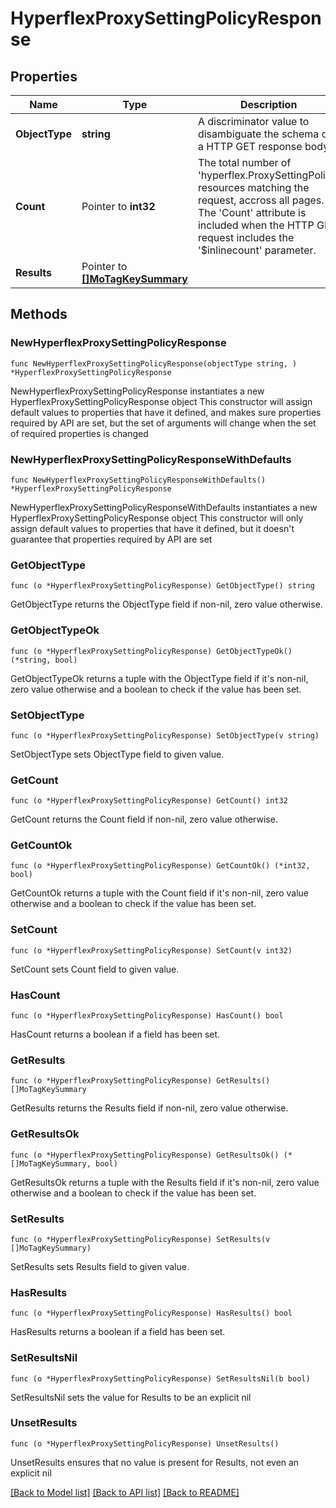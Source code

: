 # HyperflexProxySettingPolicyResponse

## Properties

Name | Type | Description | Notes
------------ | ------------- | ------------- | -------------
**ObjectType** | **string** | A discriminator value to disambiguate the schema of a HTTP GET response body. | 
**Count** | Pointer to **int32** | The total number of &#39;hyperflex.ProxySettingPolicy&#39; resources matching the request, accross all pages. The &#39;Count&#39; attribute is included when the HTTP GET request includes the &#39;$inlinecount&#39; parameter. | [optional] 
**Results** | Pointer to [**[]MoTagKeySummary**](mo.TagKeySummary.md) |  | [optional] 

## Methods

### NewHyperflexProxySettingPolicyResponse

`func NewHyperflexProxySettingPolicyResponse(objectType string, ) *HyperflexProxySettingPolicyResponse`

NewHyperflexProxySettingPolicyResponse instantiates a new HyperflexProxySettingPolicyResponse object
This constructor will assign default values to properties that have it defined,
and makes sure properties required by API are set, but the set of arguments
will change when the set of required properties is changed

### NewHyperflexProxySettingPolicyResponseWithDefaults

`func NewHyperflexProxySettingPolicyResponseWithDefaults() *HyperflexProxySettingPolicyResponse`

NewHyperflexProxySettingPolicyResponseWithDefaults instantiates a new HyperflexProxySettingPolicyResponse object
This constructor will only assign default values to properties that have it defined,
but it doesn't guarantee that properties required by API are set

### GetObjectType

`func (o *HyperflexProxySettingPolicyResponse) GetObjectType() string`

GetObjectType returns the ObjectType field if non-nil, zero value otherwise.

### GetObjectTypeOk

`func (o *HyperflexProxySettingPolicyResponse) GetObjectTypeOk() (*string, bool)`

GetObjectTypeOk returns a tuple with the ObjectType field if it's non-nil, zero value otherwise
and a boolean to check if the value has been set.

### SetObjectType

`func (o *HyperflexProxySettingPolicyResponse) SetObjectType(v string)`

SetObjectType sets ObjectType field to given value.


### GetCount

`func (o *HyperflexProxySettingPolicyResponse) GetCount() int32`

GetCount returns the Count field if non-nil, zero value otherwise.

### GetCountOk

`func (o *HyperflexProxySettingPolicyResponse) GetCountOk() (*int32, bool)`

GetCountOk returns a tuple with the Count field if it's non-nil, zero value otherwise
and a boolean to check if the value has been set.

### SetCount

`func (o *HyperflexProxySettingPolicyResponse) SetCount(v int32)`

SetCount sets Count field to given value.

### HasCount

`func (o *HyperflexProxySettingPolicyResponse) HasCount() bool`

HasCount returns a boolean if a field has been set.

### GetResults

`func (o *HyperflexProxySettingPolicyResponse) GetResults() []MoTagKeySummary`

GetResults returns the Results field if non-nil, zero value otherwise.

### GetResultsOk

`func (o *HyperflexProxySettingPolicyResponse) GetResultsOk() (*[]MoTagKeySummary, bool)`

GetResultsOk returns a tuple with the Results field if it's non-nil, zero value otherwise
and a boolean to check if the value has been set.

### SetResults

`func (o *HyperflexProxySettingPolicyResponse) SetResults(v []MoTagKeySummary)`

SetResults sets Results field to given value.

### HasResults

`func (o *HyperflexProxySettingPolicyResponse) HasResults() bool`

HasResults returns a boolean if a field has been set.

### SetResultsNil

`func (o *HyperflexProxySettingPolicyResponse) SetResultsNil(b bool)`

 SetResultsNil sets the value for Results to be an explicit nil

### UnsetResults
`func (o *HyperflexProxySettingPolicyResponse) UnsetResults()`

UnsetResults ensures that no value is present for Results, not even an explicit nil

[[Back to Model list]](../README.md#documentation-for-models) [[Back to API list]](../README.md#documentation-for-api-endpoints) [[Back to README]](../README.md)



